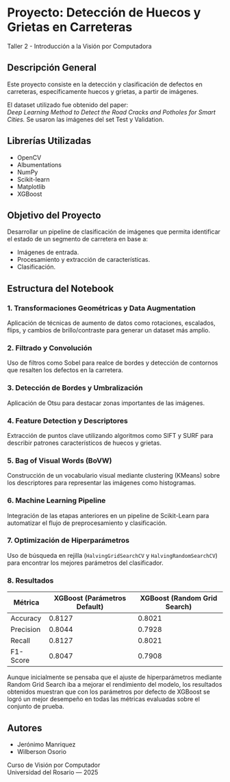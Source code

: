 # Proyecto: Detección de Huecos y Grietas en Carreteras  
Taller 2 - Introducción a la Visión por Computadora

## Descripción General

Este proyecto consiste en la detección y clasificación de defectos en carreteras, específicamente huecos y grietas, a partir de imágenes.

El dataset utilizado fue obtenido del paper:  
*Deep Learning Method to Detect the Road Cracks and Potholes for Smart Cities.* Se usaron las imágenes del set Test y Validation.

## Librerías Utilizadas

- OpenCV
- Albumentations
- NumPy
- Scikit-learn
- Matplotlib
- XGBoost

## Objetivo del Proyecto

Desarrollar un pipeline de clasificación de imágenes que permita identificar el estado de un segmento de carretera en base a:

- Imágenes de entrada.
- Procesamiento y extracción de características.
- Clasificación.

## Estructura del Notebook

### 1. Transformaciones Geométricas y Data Augmentation
Aplicación de técnicas de aumento de datos como rotaciones, escalados, flips, y cambios de brillo/contraste para generar un dataset más amplio.

### 2. Filtrado y Convolución
Uso de filtros como Sobel para realce de bordes y detección de contornos que resalten los defectos en la carretera.

### 3. Detección de Bordes y Umbralización
Aplicación de Otsu para destacar zonas importantes de las imágenes.

### 4. Feature Detection y Descriptores
Extracción de puntos clave utilizando algoritmos como SIFT y SURF para describir patrones característicos de huecos y grietas.

### 5. Bag of Visual Words (BoVW)
Construcción de un vocabulario visual mediante clustering (KMeans) sobre los descriptores para representar las imágenes como histogramas.

### 6. Machine Learning Pipeline
Integración de las etapas anteriores en un pipeline de Scikit-Learn para automatizar el flujo de preprocesamiento y clasificación.

### 7. Optimización de Hiperparámetros
Uso de búsqueda en rejilla (`HalvingGridSearchCV` y `HalvingRandomSearchCV`) para encontrar los mejores parámetros del clasificador.

### 8. Resultados 

| Métrica    | XGBoost (Parámetros Default) | XGBoost (Random Grid Search) |
|------------|-------------------------------|-------------------------------|
| Accuracy   | 0.8127                        | 0.8021                        |
| Precision  | 0.8044                        | 0.7928                        |
| Recall     | 0.8127                        | 0.8021                        |
| F1-Score   | 0.8047                        | 0.7908                        |

Aunque inicialmente se pensaba que el ajuste de hiperparámetros mediante Random Grid Search iba a mejorar el rendimiento del modelo, los resultados obtenidos muestran que con los parámetros por defecto de XGBoost se logró un mejor desempeño en todas las métricas evaluadas sobre el conjunto de prueba.


## Autores

- Jerónimo Manriquez  
- Wilberson Osorio  

Curso de Visión por Computador  
Universidad del Rosario — 2025